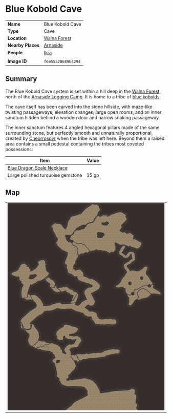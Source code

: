 # Blue Kobold Cave

|||
| --- | --- |
| **Name** | Blue Kobold Cave | place.4
| **Type** | Cave |
| **Location** | [Walna Forest](../forests/walna-forest.md) |
| **Nearby Places** | [Arnaside](../../settlements/villages/arnaside.md) |
| **People** | [Ikra](../../../characters/ikra.md) |
||
| **Image ID** | `f6e55a28689b4294` |

## Summary

The Blue Kobold Cave system is set within a hill deep in the [Walna Forest](../forests/walna-forest.md), north of the [Arnaside Logging Camp](../../structures/arnaside-logging-camp.md). It is home to a tribe of [blue kobolds](../../../lineages/blue-kobold.md).

The cave itself has been carved into the stone hillside, with maze-like twisting passageways, elevation changes, large open rooms, and an inner sanctum hidden behind a wooden door and narrow snaking passageway.

The inner sanctum features 4 angled hexagonal pillars made of the same surrounding stone, but perfectly smooth and unnaturally proportional, created by [Cheorrosdyr](../../../characters/cheorrosdyr.md) when the tribe was left here. Beyond them a raised area contains a small pedestal containing the tribes most coveted possessions:

| Item | Value |
| --- | ---:|
| [Blue Dragon Scale Necklace](../../../items/magic/blue-dragon-scale-necklace.md) | |
| Large polished turquoise gemstone | 15 gp |

## Map

||
|:---:|
| <img src="https://raw.githubusercontent.com/jesskelsall/astarus-images/main/battlemaps/f6e55a28689b4294.png" width="500px" /> |
